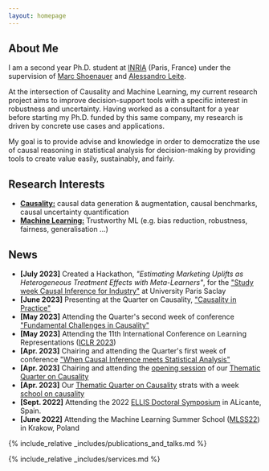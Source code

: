 ```yaml
---
layout: homepage
---
```


## About Me

I am a second year Ph.D. student at <a href="https://www.inria.fr/en/">INRIA</a> (Paris, France) under the supervision of <a href="https://www.lri.fr/~marc/">Marc Shoenauer</a> and <a href="https://scholar.google.fr/citations?user=V3fDydQAAAAJ&hl/">Alessandro Leite</a>. 

At the intersection of Causality and Machine Learning, my current research project aims to improve decision-support tools with a specific interest in robustness and uncertainty. Having worked as a consultant for a year before starting my Ph.D. funded by this same company, my research is driven by concrete use cases and applications. 

My goal is to provide advise and knowledge in order to democratize the use of causal reasoning in statistical analysis for decision-making by providing tools to create value easily, sustainably, and fairly.


## Research Interests

- **<u>Causality:</u>** causal data generation & augmentation, causal benchmarks, causal uncertainty quantification
- **<u>Machine Learning:</u>** Trustworthy ML (e.g. bias reduction, robustness, fairness, generalisation ...)

## News

- **[July 2023]** Created a Hackathon, <em>"Estimating Marketing Uplifts as Heterogeneous Treatment Effects with Meta-Learners"</em>, for the <a href="https://quarter-on-causality.github.io/seme/">"Study week Causal Inference for Industry"</a> at University Paris Saclay
- **[June 2023]** Presenting at the Quarter on Causality, <a href="https://quarter-on-causality.github.io/practice/">"Causality in Practice"</a>
- **[May 2023]** Attending the Quarter's second week of conference <a href="https://quarter-on-causality.github.io/challenges/">"Fundamental Challenges in Causality"</a>
- **[May 2023]** Attending the 11th International Conference on Learning Representations (<a href="https://iclr.cc/">ICLR 2023</a>)
- **[Apr. 2023]** Chairing and attending the Quarter's first week of conference <a href="https://quarter-on-causality.github.io/analysis/">"When Causal Inference meets Statistical Analysis"</a>
- **[Apr. 2023]** Chairing and attending the <a href="https://quarter-on-causality.github.io/opening/">opening session</a> of our <a href="https://quarter-on-causality.github.io/#dates">Thematic Quarter on Causality</a>
- **[Apr. 2023]** Our <a href="https://quarter-on-causality.github.io/#dates">Thematic Quarter on Causality</a> strats with a week <a href="https://quarter-on-causality.github.io/school/">school on causality</a>
- **[Sept. 2022]** Attending the 2022 <a href="https://ellisalicante.org/eds2022/">ELLIS Doctoral Symposium</a> in ALicante, Spain.
- **[June 2022]** Attending the Machine Learning Summer School (<a href="https://mlss2022.mlinpl.org/">MLSS22</a>) in Krakow, Poland

{% include_relative _includes/publications_and_talks.md %}


{% include_relative _includes/services.md %}
